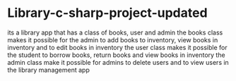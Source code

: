 # Library-c-sharp-project-updated
its a library app that has a class of books, user and admin
the books class makes it possible for the admin to add books to inventory, view books in inventory and to edit books in inventory
the user class makes it possible for the student to borrow books, return books and view books in inventory
the admin class make it possible for admins to delete users and to view users in the library management app
